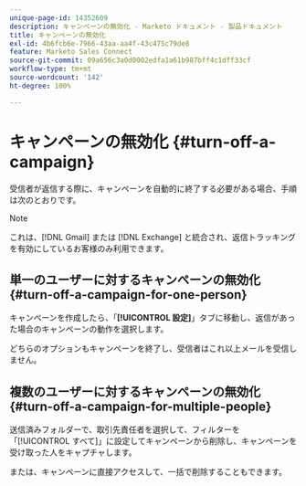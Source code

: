 ```yaml
---
unique-page-id: 14352609
description: キャンペーンの無効化 - Marketo ドキュメント - 製品ドキュメント
title: キャンペーンの無効化
exl-id: 4b6fcb6e-7966-43aa-aa4f-43c475c79de8
feature: Marketo Sales Connect
source-git-commit: 09a656c3a0d0002edfa1a61b987bff4c1dff33cf
workflow-type: tm+mt
source-wordcount: '142'
ht-degree: 100%

---
```


# キャンペーンの無効化 {#turn-off-a-campaign}

受信者が返信する際に、キャンペーンを自動的に終了する必要がある場合、手順は次のとおりです。

>[!NOTE]
>
>これは、[!DNL Gmail] または [!DNL Exchange] と統合され、返信トラッキングを有効にしているお客様のみ利用できます。

## 単一のユーザーに対するキャンペーンの無効化 {#turn-off-a-campaign-for-one-person}

キャンペーンを作成したら、「**[!UICONTROL 設定]**」タブに移動し、返信があった場合のキャンペーンの動作を選択します。

どちらのオプションもキャンペーンを終了し、受信者はこれ以上メールを受信しません。

## 複数のユーザーに対するキャンペーンの無効化 {#turn-off-a-campaign-for-multiple-people}

送信済みフォルダーで、取引先責任者を選択して、フィルターを「[!UICONTROL すべて]」に設定してキャンペーンから削除し、キャンペーンを受け取った人をキャプチャします。

または、キャンペーンに直接アクセスして、一括で削除することもできます。
